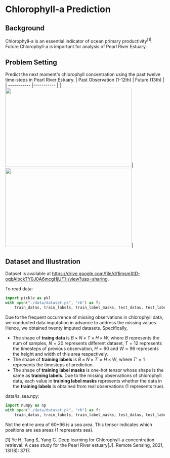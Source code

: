 # Chlorophyll-a Prediction
## Background
Chlorophyll-a is an essential indicator of ocean primary productivity<sup>[1]</sup>. Future Chlorophyll-a  is important for analysis of Pearl River Estuary.
## Problem Setting
Predict the next moment's chlorophyll concentration using the past twelve time-steps in Pearl River Estuary.
|    Past Observation (1-12th) | Future (13th) | 
|  ----------- |----------- |
|  <img src="https://github.com/Ryanfzhang/Summer-Project/assets/150044070/5fa358d3-4c88-4869-b490-2eafbaa2335c" width="400" height="250"/>|<img src="https://github.com/Ryanfzhang/Summer-Project/assets/150044070/4831b45e-0a03-4f8d-943d-9fb789725d81" width="400" height="250"/>|




## Dataset and Illustration
Dataset is available at https://drive.google.com/file/d/1imsmXtD-oqbAibckTY0J0A6mcgHjUF1-/view?usp=sharing.

To read data:
```python
import pickle as pkl
with open("./data/dataset.pk", "rb") as f:
    train_datas, train_labels, train_label_masks, test_datas, test_labels, test_label_masks = pkl.load(f)
```

Due to the frequent occurrence of missing observations in chlorophyll data, we conducted data imputation in advance to address the missing values. Hence, we obtained twenty imputed datasets. Specifically,

- The shape of **traing data** is $B\times N\times T \times H\times W$, where $B$ represents the num of samples, $N=20$ represents different dataset, $T=12$ represents the timesteps of previous observation, $H=60$ and $W=96$ represents the height and width of this area respectively.
- The shape of **training labels** is $B\times N\times T' \times H\times W$, where $T'=1$ represents the timesteps of prediction.
- The shape of **training label masks** is one-hot tensor whose shape is the same as **training labels**. Due to the missing observations of chlorophyll data, each value in **training label masks** represents whether the data in the **training labels**  is obtained from real observations (1 represents true).

data/is_sea.npy:
```python
import numpy as np
with open("./data/dataset.pk", "rb") as f:
    train_datas, train_labels, train_label_masks, test_datas, test_labels, test_label_masks = pkl.load(f)
```
Not the entire area of 60*96 is a sea area. This tensor indicates which positions are sea areas (1 represents sea).

[1] Ye H, Tang S, Yang C. Deep learning for Chlorophyll-a concentration retrieval: A case study for the Pearl River estuary[J]. Remote Sensing, 2021, 13(18): 3717.
